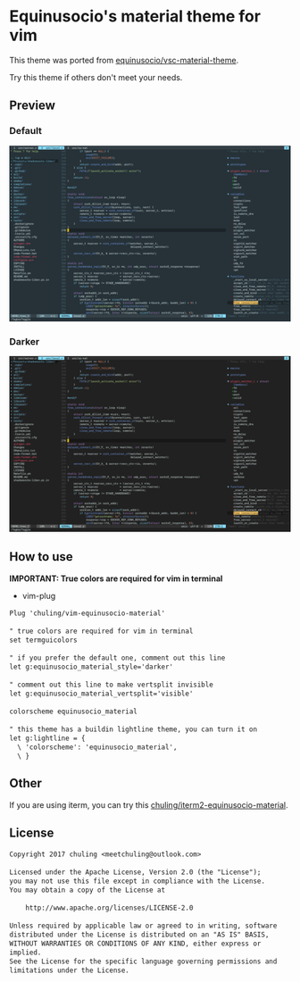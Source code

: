 # Equinusocio's material theme for vim

This theme was ported from [equinusocio/vsc-material-theme](https://github.com/equinusocio/vsc-material-theme).

Try this theme if others don't meet your needs.

## Preview

### Default

![](./screenshots/0.png)

### Darker

![](./screenshots/1.png)

## How to use

**IMPORTANT: True colors are required for vim in terminal**

* vim-plug

```vim
Plug 'chuling/vim-equinusocio-material'

" true colors are required for vim in terminal
set termguicolors

" if you prefer the default one, comment out this line
let g:equinusocio_material_style='darker'

" comment out this line to make vertsplit invisible
let g:equinusocio_material_vertsplit='visible'

colorscheme equinusocio_material

" this theme has a buildin lightline theme, you can turn it on
let g:lightline = {
  \ 'colorscheme': 'equinusocio_material',
  \ }
```

## Other

If you are using iterm, you can try this [chuling/iterm2-equinusocio-material](https://github.com/chuling/iterm2-equinusocio-material).

## License

```
Copyright 2017 chuling <meetchuling@outlook.com>

Licensed under the Apache License, Version 2.0 (the "License");
you may not use this file except in compliance with the License.
You may obtain a copy of the License at

    http://www.apache.org/licenses/LICENSE-2.0

Unless required by applicable law or agreed to in writing, software
distributed under the License is distributed on an "AS IS" BASIS,
WITHOUT WARRANTIES OR CONDITIONS OF ANY KIND, either express or implied.
See the License for the specific language governing permissions and
limitations under the License.
```
